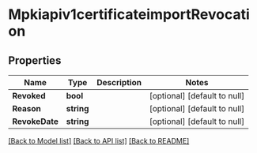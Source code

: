 # Mpkiapiv1certificateimportRevocation

## Properties
Name | Type | Description | Notes
------------ | ------------- | ------------- | -------------
**Revoked** | **bool** |  | [optional] [default to null]
**Reason** | **string** |  | [optional] [default to null]
**RevokeDate** | **string** |  | [optional] [default to null]

[[Back to Model list]](../README.md#documentation-for-models) [[Back to API list]](../README.md#documentation-for-api-endpoints) [[Back to README]](../README.md)

